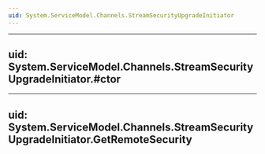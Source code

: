 ```yaml
---
uid: System.ServiceModel.Channels.StreamSecurityUpgradeInitiator
---
```


---
uid: System.ServiceModel.Channels.StreamSecurityUpgradeInitiator.#ctor
---

---
uid: System.ServiceModel.Channels.StreamSecurityUpgradeInitiator.GetRemoteSecurity
---
